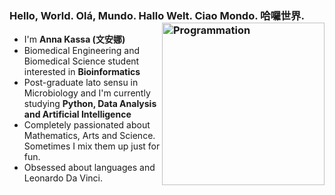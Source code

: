 <!--
**annakassa/annakassa** is a ✨ _special_ ✨ repository because its `README.md` (this file) appears on your GitHub profile.
-->
### Hello, World. Olá, Mundo. Hallo Welt. Ciao Mondo. 哈囉世界.   <img align="right" src="https://media0.giphy.com/media/2vr7Isa1JzI2ngSK93/giphy.gif?cid=ecf05e478sa0hvkrdz2qu388evi7u4nmff20amma99urw0sf&rid=giphy.gif&ct=g" alt="Programmation" width="260" />

- I'm **Anna Kassa (文安娜)**
- Biomedical Engineering and Biomedical Science student interested in **Bioinformatics**
- Post-graduate lato sensu in Microbiology and I'm currently studying **Python, Data Analysis and Artificial Intelligence**
- Completely passionated about Mathematics, Arts and Science. Sometimes I mix them up just for fun. 
- Obsessed about languages and Leonardo Da Vinci.

<!--
**annakassa/annakassa** is a ✨ _special_ ✨ repository because its `README.md` (this file) appears on your GitHub profile.
-->
